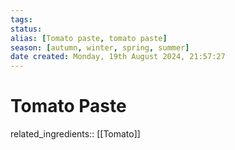 ```yaml
---
tags: 
status:
alias: [Tomato paste, tomato paste]
season: [autumn, winter, spring, summer]
date created: Monday, 19th August 2024, 21:57:27
---
```


# Tomato Paste

related_ingredients:: [[Tomato]]